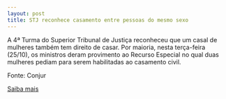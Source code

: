 ```yaml
---
layout: post
title: STJ reconhece casamento entre pessoas do mesmo sexo
---
```

<p>A 4ª Turma do Superior Tribunal de Justiça reconheceu que um casal de mulheres também tem direito de casar. Por maioria, nesta terça-feira (25/10), os ministros deram provimento ao Recurso Especial no qual duas mulheres pediam para serem habilitadas ao casamento civil.</p><p>Fonte: Conjur</p><p><a href="http://www.conjur.com.br/2011-out-25/stj-reconhece-casamento-civil-entre-pessoas-mesmo-sexo" target="_blank">Saiba mais</a> </p>
